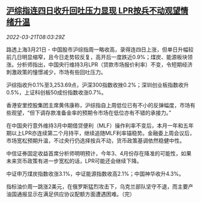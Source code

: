 <!--1647851462000-->
[沪综指连四日收升回吐压力显现 LPR按兵不动观望情绪升温](https://cn.reuters.com/article/china-stock-close-0321-mon-idCNKCS2LI0F0)
------

<div><i>2022-03-21T08:03:29Z</i></div><p>路透上海3月21日 - 中国股市沪综指周一略收高，录得连四日上涨，但单日升幅较前几日明显缩窄，且今日走势较反复，高开后一度跌近0.9%；煤炭、能源板块领涨。分析师指出，中国央行维持3月LPR（贷款市场报价利率）不变，令短期经济刺激政策的憧憬减少，市场有些回吐压力。</p><p>沪综指收升0.1%至3,253.69点，沪深300指数收挫0.2%；深圳创业板指数收升0.5%，上证科创板50成份指数收涨0.7%。</p><p>香港安里控股集团主席黄伟康称，沪综指自上周低位已有不小的反弹幅度，市场有些观望，“但下调存款准备金率的预期令市场在低位亦有不错的承接力。”</p><p>在中国央行意外维持3月中期借贷便利（MLF）操作利率不变后，本月一年和五年期以上LPR亦连续第二个月持平，继续追随MLF利率锚稳势。金融委上周会议后，市场宽松预期升温，不过央行仍选择按兵不动，货币政策基调依然稳健中性。</p><p>中信证券固定收益首席分析师明明预计，今年3、4月份存在降准的可能性，如果未来货币政策有进一步宽松的话，LPR可能还会继续下降。</p><p>中证申万煤炭指数收涨3.1%，中证能源指数收高2.1%；中国神华收升4.3%。</p><p>指标油价周一跳涨2美元，在俄罗斯猛烈攻击下，乌克兰部队坚守不退，而主要产油国通报显示在满足供应协议配额方面遭遇困难。（完）</p>
